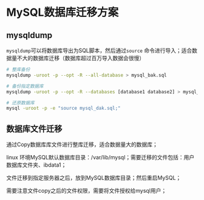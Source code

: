 # MySQL数据库迁移方案

## mysqldump

`mysqldump`可以将数据库导出为SQL脚本，然后通过`source` 命令进行导入；适合数据量不大的数据库迁移（数据库超过百万导入数据会很慢）

```bash
# 整库备份
mysqldump -uroot -p --opt -R --all-database > mysql_bak.sql

# 备份指定数据库
mysqldump -uroot -p --opt -R --databases [database1 database2] > mysql_bak.sql

# 还原数据库
mysql -uroot -p -e "source mysql_dak.sql;"
```

## 数据库文件迁移

通过Copy数据库库文件进行整库迁移，适合数据量大的数据库；

linux 环境MySQL默认数据库目录：/var/lib/mysql；需要迁移的文件包括：用户数据库文件夹、ibdata1；

文件迁移到指定服务器之后，放到MySQL数据库目录；然后重启MySQL；

需要注意文件copy之后的文件权限，需要将文件授权给mysql用户；